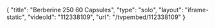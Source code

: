 {
    "title": "Berberine 250  60 Capsules",
    "type": "solo",
    "layout": "iframe-static",
    "videoId": "112338109",
    "url": "\/tvpembed\/112338109"
}